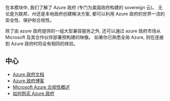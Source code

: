 在本模块中, 我们了解了 Azure 政府 (专门为美国政府构建的 sovereign 云)。 无论是为联邦、州还是本地政府创建解决方案, 都可以利用 Azure 政府的世界一流的安全性、保护和合规性。 

除了由 azure 政府提供的一组大型兼容服务之外, 还可以通过 azure 政府市场从 Microsoft 及其合作伙伴部署预构建的映像。 如果你已熟悉全局 Azure, 则在连接到 Azure 政府时将会有相同的体验。 

## <a name="resources"></a>中心

- [Azure 政府文档](https://docs.microsoft.com/azure/azure-government/)
- [Azure 政府博客](https://blogs.msdn.microsoft.com/azuregov)
- [Microsoft Azure 合规性概述](https://aka.ms/AzureCompliance)
- [如何购买 Azure 政府](https://azure.microsoft.com/offers/azure-government/)